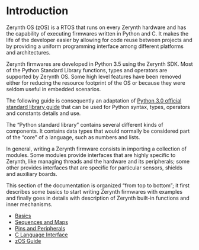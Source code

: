 # Introduction

Zerynth OS (zOS) is a RTOS that runs on every Zerynth hardware and has the capability of executing firmwares written in Python and C. It makes the life of the developer easier by allowing for code reuse between projects and by providing a uniform programming interface among different platforms and architectures. 


Zerynth firmwares are developed in Python 3.5 using the Zerynth SDK. Most of the Python Standard Library functions, types and operators are supported by Zerynth OS. Some high level features have been removed either for reducing the resource footprint of the OS or because they were seldom useful in embedded scenarios. 

The following guide is consequently an adaptation of [Python 3.0 official standard library guide](https://docs.python.org/3/library/index.html) that can be used for Python syntax, types, operators and constants details and use.

The “Python standard library” contains several different kinds of components. It contains data types that would normally be considered part of the “core” of a language, such as numbers and lists. 


In general, writing a Zerynth firmware consists in importing a collection of modules. Some modules provide interfaces that are highly specific to Zerynth, like managing threads and the hardware and its peripherals; some other provides interfaces that are specific for particular sensors, shields and auxiliary boards.

This section of the documentation is organized “from top to bottom”; it first describes some basics to start writing Zerynth firmwares with examples and finally goes in details with description of Zerynth built-in functions and inner mechanisms.

* [Basics](basics.md)
* [Sequences and Maps](seqmap.md)
* [Pins and Peripherals](pinmap.md)
* [C Language Interface](clanf.md)
* [zOS Guide](os.md)


